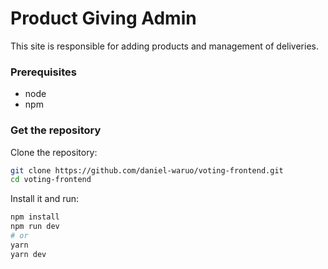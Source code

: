 # Product Giving Admin
This site is responsible for adding products and management of deliveries. 

### Prerequisites
* node
* npm

### Get the repository

Clone the repository:

```bash
git clone https://github.com/daniel-waruo/voting-frontend.git
cd voting-frontend
```

Install it and run:

```bash
npm install
npm run dev
# or
yarn
yarn dev
```
